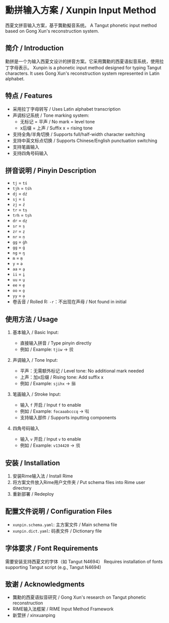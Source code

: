 # 勳拼输入方案 / Xunpin Input Method

西夏文拼音输入方案，基于龔勳擬音系统。
A Tangut phonetic input method based on Gong Xun's reconstruction system.

## 简介 / Introduction

勳拼是一个为输入西夏文设计的拼音方案。它采用龔勳的西夏语拟音系统，使用拉丁字母表示。
Xunpin is a phonetic input method designed for typing Tangut characters. It uses Gong Xun's reconstruction system represented in Latin alphabet.

## 特点 / Features

- 采用拉丁字母转写 / Uses Latin alphabet transcription
- 声调标记系统 / Tone marking system:
  - 无标记 = 平声 / No mark = level tone
  - x后缀 = 上声 / Suffix x = rising tone
- 支持全角/半角切换 / Supports full/half-width character switching
- 支持中英文标点切换 / Supports Chinese/English punctuation switching
- 支持笔画输入
- 支持四角号码输入

## 拼音说明 / Pinyin Description

- `tj` = `tś`
- `tjh` = `tśh`
- `dj` = `dź`
- `sj` = `ś`
- `zj` = `ź`
- `tr` = `tṣ`
- `trh` = `tṣh`
- `dr` = `dẓ`
- `sr` = `ṣ`
- `zr` = `ẓ`
- `nr` = `ṇ`
- `gg` = `ġh`
- `gg` = `ġ`
- `ng` = `ŋ`
- `m` = `ṃ`
- `y` = `ə`
- `aa` = `a̱`
- `ii` = `i̱`
- `uu` = `u̱`
- `ee` = `e̱`
- `oo` = `o̱`
- `yy` = `ə̠`
- 卷舌音 / Rolled R: `-r`：不出现在声母 / Not found in initial

## 使用方法 / Usage

1. 基本输入 / Basic Input:
   - 直接输入拼音 / Type pinyin directly
   - 例如 / Example: `tjiw` → 𗉔

2. 声调输入 / Tone Input:
   - 平声：无需额外标记 / Level tone: No additional mark needed
   - 上声：加x后缀 / Rising tone: Add suffix x
   - 例如 / Example: `sjihx` → 𗉝

3. 笔画输入 / Stroke Input:
    - 输入 `f` 开启 / Input `f` to enable
    - 例如 / Example: `focaaabcccq` → 𘓐
    - 支持输入部件 / Supports inputting components

4. 四角号码输入
    - 输入 `v` 开启 / Input `v` to enable
    - 例如 / Example: `v134420` → 𗉔

## 安装 / Installation

1. 安装Rime输入法 / Install Rime
2. 将方案文件放入Rime用户文件夹 / Put schema files into Rime user directory
3. 重新部署 / Redeploy

## 配置文件说明 / Configuration Files

- `xunpin.schema.yaml`: 主方案文件 / Main schema file
- `xunpin.dict.yaml`: 码表文件 / Dictionary file

## 字体要求 / Font Requirements

需要安装支持西夏文的字体（如 Tangut N4694）
Requires installation of fonts supporting Tangut script (e.g., Tangut N4694)

## 致谢 / Acknowledgments

- 龔勳的西夏语拟音研究 / Gong Xun's research on Tangut phonetic reconstruction
- RIME输入法框架 / RIME Input Method Framework
- 新萱拼 / xinxuanping